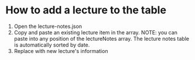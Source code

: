 # How to add a lecture to the table
1. Open the lecture-notes.json
2. Copy and paste an existing lecture item in the array.  NOTE: you can paste into any position of the lectureNotes array.  The lecture notes table is automatically sorted by date.
3. Replace with new lecture's information
